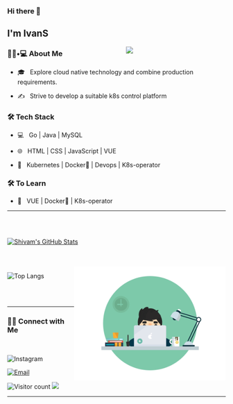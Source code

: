 ### Hi there 👋<h2> I'm IvanS</h2>

<img align='right' src="https://media.giphy.com/media/M9gbBd9nbDrOTu1Mqx/giphy.gif" width="230">

<h3> 👨🏻•💻 About Me </h3>



- 🎓 &nbsp; Explore cloud native technology and combine production requirements.

- ✍️ &nbsp; Strive to develop a suitable k8s control platform



<h3>🛠 Tech Stack</h3>



- 💻 &nbsp; Go | Java | MySQL

- 🌐 &nbsp; HTML | CSS | JavaScript | VUE 

- 🔧 &nbsp; Kubernetes | Docker🐳 | Devops | K8s-operator

<!--

- 🛢 &nbsp; MySQL | MongoDB

- 🔧 &nbsp; Git | Markdown | Selenium | Tidyverse

- 🖥 &nbsp; Illustrator| Photoshop | InDesign

-->



<h3>🛠 To Learn</h3>

- 🔧 &nbsp; VUE | Docker🐳 | K8s-operator

<hr>



<br/><br/>

[![Shivam's GitHub Stats](https://github-readme-stats.vercel.app/api?username=scx1st&show_icons=true)](https://github.com/scx1st)

<br/>

<br/>

<img src="https://github.com/nirala69/nirala69/blob/master/70804f7e25b11f29db904f2fa7b4cd9d.gif" width="350" align='right'>

![Top Langs](https://github-readme-stats.vercel.app/api/top-langs/?username=scx1st&show_icons=true)

<br><br>



<hr>



<h3> 🤝🏻 Connect with Me </h3>
<br>
<p align="center">
  
<a><img alt="Instagram" src="https://img.shields.io/badge/phone-18390210093-brightgreen"></a>

<a href="mailto:songchunxiang2016@gmail.com"><img alt="Email" src="https://img.shields.io/badge/Email-shivammalpani111@gmail.com-blue?style=flat-square&logo=gmail"></a>

</p>





![Visitor count](https://visitor-badge.laobi.icu/badge?page_id=scx1st.scx1st)   <img src="https://media.giphy.com/media/dxn6fRlTIShoeBr69N/giphy.gif" width="30">





<hr>



